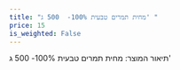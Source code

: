 ```yaml
---
title: "מחית תמרים טבעית 100%-  500 ג' "
price: 15
is_weighted: False
---
```


תיאור המוצר: מחית תמרים טבעית 100%-  500 ג' 
